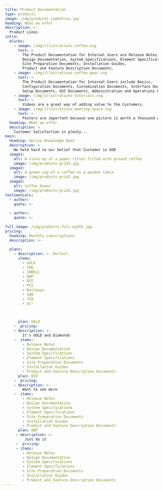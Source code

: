 ```yaml
---
title: Product Documentation
type: products
image: /img/products-jumbotron.jpg
heading: What we offer
description: >-
  Product Lines.
intro:
  blurbs:
    - image: /img/illustrations-coffee.svg
      text: >
        The Product Documentation for Internal Users are Release Notes, 
        Design Documentation, System Specifications, Element Specifications, 
        Site Preparation Documents, Installation Guides, 
        Product and Feature Description Documents.
    - image: /img/illustrations-coffee-gear.svg
      text: >
        The Product Documentation for Internal Users include Basics, 
        Configuration Documents, Customization Documents, Interface Documents, 
        Setup Documents, GUI Documents, Administration and Operations Documentation.
    - image: /img/illustrations-tutorials.svg
      text: >
        Videos are a great way of adding value to the Customers.
    - image: /img/illustrations-meeting-space.svg
      text: >
        Posters are important because one picture is worth a thousand words.
  heading: What we offer
  description: >
    Customer Satisfaction in plenty...
main:
  heading: Optiva Knowledge Base
  description: >
    We hold hard to our belief that Customer is GOD
  image1:
    alt: A close-up of a paper filter filled with ground coffee
    image: /img/products-grid3.jpg
  image2:
    alt: A green cup of a coffee on a wooden table
    image: /img/products-grid2.jpg
  image3:
    alt: Coffee beans
    image: /img/products-grid1.jpg
testimonials:
  - author: 
    quote: >-
      
  - author: 
    quote: >-
      
full_image: /img/products-full-width.jpg
pricing:
  heading: Monthly subscriptions
  description: >-
    
  plans:
    - description: >- Perfect.
      items:
        - GOLD
        - CMD
        - INBILL
        - OBP
        - OCE
        - PCS
        - Railways
        - S@O
        - TCB
        - UC"
        
        
        
      plan: GOLD
    -  pricing: 
    - description: >- 
        It's GOLD and Diamonds
    -  items:
        - Release Notes
        - Design Documentation
        - System Specifications
        - Element Specifications
        - Site Preparation Documents
        - Installation Guides
        - Product and Feature Description Documents
      plan: OCE
    -  pricing:
    - description: >- 
        Want to see more
    -  items:
        - Release Notes
        - Design Documentation
        - System Specifications
        - Element Specifications
        - Site Preparation Documents
        - Installation Guides
        - Product and Feature Description Documents
      plan: OBP
     - description: >- 
         Just do it
     -  pricing:
     - items:
        - Release Notes
        - Design Documentation
        - System Specifications
        - Element Specifications
        - Site Preparation Documents
        - Installation Guides
        - Product and Feature Description Documents
---
```



